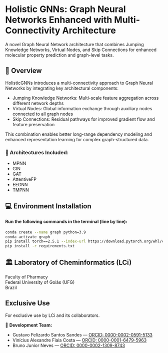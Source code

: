 # Holistic GNNs: Graph Neural Networks Enhanced with Multi-Connectivity Architecture
A novel Graph Neural Network architecture that combines Jumping Knowledge Networks, Virtual Nodes, and Skip Connections for enhanced molecular property prediction and graph-level tasks.

## 🔬 Overview
HolisticGNNs introduces a multi-connectivity approach to Graph Neural Networks by integrating key architectural components:

- Jumping Knowledge Networks: Multi-scale feature aggregation across different network depths
- Virtual Nodes: Global information exchange through auxiliary nodes connected to all graph nodes
- Skip Connections: Residual pathways for improved gradient flow and feature preservation

This combination enables better long-range dependency modeling and enhanced representation learning for complex graph-structured data.

### 🚀 Architectures Included:
- MPNN
- GIN
- GAT
- AttentiveFP
- EEGNN
- TMPNN

## 💻 Environment Installation
#### Run the following commands in the terminal (line by line):
```bash
conda create --name graph python=3.9
conda activate graph
pip install torch==2.5.1 --index-url https://download.pytorch.org/whl/cu118
pip install -r requirements.txt
```

## 🏛️ Laboratory of Cheminformatics (LCi)
Faculty of Pharmacy  
Federal University of Goiás (UFG)  
Brazil

## Exclusive Use
For exclusive use by LCi and its collaborators.

👥 **Development Team:**
- Gustavo Felizardo Santos Sandes — [ORCID: 0000-0002-0591-5133](https://orcid.org/0000-0002-0591-5133)  
- Vinícius Alexandre Fiaia Costa — [ORCID: 0000-0001-6479-5963](https://orcid.org/0000-0001-6479-5963)  
- Bruno Junior Neves — [ORCID: 0000-0002-1309-8743](https://orcid.org/0000-0002-1309-8743) 
